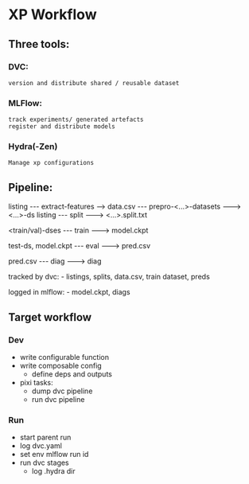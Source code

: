 # XP Workflow

## Three tools:

### DVC:
    version and distribute shared / reusable dataset

### MLFlow:
    track experiments/ generated artefacts
    register and distribute models

### Hydra(-Zen)
    Manage xp configurations



## Pipeline:
listing --- extract-features --> data.csv --- prepro-<...>-datasets ---> <...>-ds
listing --- split ---> <...>.split.txt

<train/val)-dses --- train ---> model.ckpt

test-ds, model.ckpt --- eval ---> pred.csv

pred.csv --- diag ---> diag


tracked by dvc:
    - listings, splits, data.csv, train dataset, preds

logged in mlflow:
    - model.ckpt,  diags



## Target workflow

### Dev
- write configurable function
- write composable config
    - define deps and outputs
- pixi tasks:
    - dump dvc pipeline
    - run dvc pipeline


### Run
- start parent run
- log dvc.yaml
- set env mlflow run id
- run dvc stages
    - log .hydra dir

